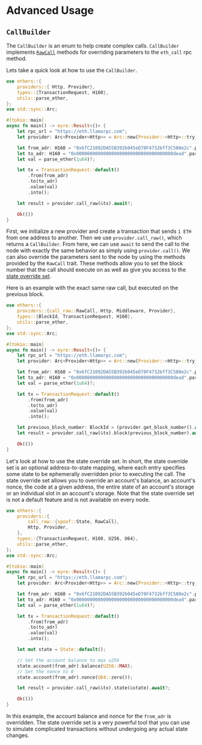 # Advanced Usage

## `CallBuilder`

The `CallBuilder` is an enum to help create complex calls. `CallBuilder` implements [`RawCall`](https://docs.rs/ethers/latest/ethers/providers/call_raw/trait.RawCall.html) methods for overriding parameters to the `eth_call` rpc method.

Lets take a quick look at how to use the `CallBuilder`.

```rust
use ethers::{
    providers::{ Http, Provider},
    types::{TransactionRequest, H160},
    utils::parse_ether,
};
use std::sync::Arc;

#[tokio::main]
async fn main() -> eyre::Result<()> {
    let rpc_url = "https://eth.llamarpc.com";
    let provider: Arc<Provider<Http>> = Arc::new(Provider::<Http>::try_from(rpc_url)?);

    let from_adr: H160 = "0x6fC21092DA55B392b045eD78F4732bff3C580e2c".parse()?;
    let to_adr: H160 = "0x000000000000000000000000000000000000dead".parse()?;
    let val = parse_ether(1u64)?;

    let tx = TransactionRequest::default()
        .from(from_adr)
        .to(to_adr)
        .value(val)
        .into();

    let result = provider.call_raw(&tx).await?;

    Ok(())
}

```

First, we initialize a new provider and create a transaction that sends `1 ETH` from one address to another. Then we use `provider.call_raw()`, which returns a `CallBuilder`. From here, we can use `await` to send the call to the node with exactly the same behavior as simply using `provider.call()`. We can also override the parameters sent to the node by using the methods provided by the `RawCall` trait. These methods allow you to set the block number that the call should execute on as well as give you access to the [state override set](https://geth.ethereum.org/docs/interacting-with-geth/rpc/ns-eth#3-object---state-override-set).

Here is an example with the exact same raw call, but executed on the previous block.

```rust
use ethers::{
    providers::{call_raw::RawCall, Http, Middleware, Provider},
    types::{BlockId, TransactionRequest, H160},
    utils::parse_ether,
};
use std::sync::Arc;

#[tokio::main]
async fn main() -> eyre::Result<()> {
    let rpc_url = "https://eth.llamarpc.com";
    let provider: Arc<Provider<Http>> = Arc::new(Provider::<Http>::try_from(rpc_url)?);

    let from_adr: H160 = "0x6fC21092DA55B392b045eD78F4732bff3C580e2c".parse()?;
    let to_adr: H160 = "0x000000000000000000000000000000000000dead".parse()?;
    let val = parse_ether(1u64)?;

    let tx = TransactionRequest::default()
        .from(from_adr)
        .to(to_adr)
        .value(val)
        .into();

    let previous_block_number: BlockId = (provider.get_block_number().await? - 1).into();
    let result = provider.call_raw(&tx).block(previous_block_number).await?;

    Ok(())
}
```

Let's look at how to use the state override set. In short, the state override set is an optional address-to-state mapping, where each entry specifies some state to be ephemerally overridden prior to executing the call. The state override set allows you to override an account's balance, an account's nonce, the code at a given address, the entire state of an account's storage or an individual slot in an account's storage. Note that the state override set is not a default feature and is not available on every node.

```rust
use ethers::{
    providers::{
        call_raw::{spoof::State, RawCall},
        Http, Provider,
    },
    types::{TransactionRequest, H160, U256, U64},
    utils::parse_ether,
};
use std::sync::Arc;

#[tokio::main]
async fn main() -> eyre::Result<()> {
    let rpc_url = "https://eth.llamarpc.com";
    let provider: Arc<Provider<Http>> = Arc::new(Provider::<Http>::try_from(rpc_url)?);

    let from_adr: H160 = "0x6fC21092DA55B392b045eD78F4732bff3C580e2c".parse()?;
    let to_adr: H160 = "0x000000000000000000000000000000000000dead".parse()?;
    let val = parse_ether(1u64)?;

    let tx = TransactionRequest::default()
        .from(from_adr)
        .to(to_adr)
        .value(val)
        .into();

    let mut state = State::default();

    // Set the account balance to max u256
    state.account(from_adr).balance(U256::MAX);
    // Set the nonce to 0
    state.account(from_adr).nonce(U64::zero());

    let result = provider.call_raw(&tx).state(&state).await?;

    Ok(())
}
```

In this example, the account balance and nonce for the `from_adr` is overridden. The state override set is a very powerful tool that you can use to simulate complicated transactions without undergoing any actual state changes.
